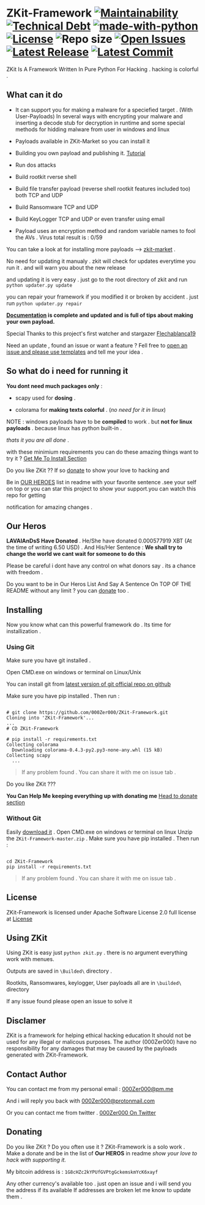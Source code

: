 # ZKit-Framework [![Maintainability](https://api.codeclimate.com/v1/badges/00ca04339de7350a9f1f/maintainability)](https://codeclimate.com/github/000Zer000/ZKit-Framework/maintainability) [![Technical Debt](https://img.shields.io/codeclimate/tech-debt/000Zer000/ZKit-Framework)](https://codeclimate.com/github/000Zer000/ZKit-Framework/) [![made-with-python](https://img.shields.io/badge/Made%20with-Python-1f425f.svg)](https://www.python.org/) [![License](https://img.shields.io/github/license/000Zer000/ZKit-Framework)](https://github.com/000Zer000/ZKit-Framework/blob/LICENSE) ![Repo size](https://img.shields.io/github/repo-size/000Zer000/ZKit-Framework) [![Open Issues](https://img.shields.io/github/issues/000Zer000/ZKit-Framework)](https://github.com/000Zer000/ZKit-Framework/issues) [![Latest Release](https://img.shields.io/github/v/release/000Zer000/ZKit-Framework?label=Latest%20Release)](https://github.com/000Zer000/ZKit-Framework/releases/latest) [![Latest Commit](https://img.shields.io/github/last-commit/000Zer000/ZKit-Framework?label=Latest%20commit)](https://github.com/000Zer000/ZKit-Framework/commit/master)

ZKit Is A Framework Written In Pure Python For Hacking . hacking is colorful .

## What can it do

- It can support you for making a malware for a speciefied target . (With User-Payloads) 
  In several ways with encrypting your malware 
  and inserting a decode stub for decryption in runtime and some 
  special methods for hidding malware from user in windows and linux
 
- Payloads available in ZKit-Market so you can install it

- Building you own payload and publishing it. [Tutorial](https://github.com/000Zer000/ZKit-Framework/wiki/Creating-My-Own-Payload)

- Run dos attacks

- Build rootkit rverse shell

- Build file transfer payload (reverse shell rootkit features included too) both TCP and UDP

- Build Ransomware TCP and UDP

- Build KeyLogger TCP and UDP or even transfer using email

- Payload uses an encryption method and random variable names to fool the AVs . Virus total result is : 0/59

You can take a look at for installing more payloads --> [zkit-market](https://github.com/000Zer000/ZKit-Market) . 

No need for updating it manualy . zkit will check for updates everytime you run it . and will warn you about the new release 

and updating it is very easy . just go to the root directory of zkit and run `python updater.py update`

you can repair your framework if you modified it or broken by accident . just run `python updater.py repair`

**[Documentation](https://github.com/000Zer000/ZKit-Framework/wiki) is complete and updated and is full of tips about making your own payload.**

Special Thanks to this project's first watcher and stargazer [Flechablanca19](https://github.com/flechablanca19)

Need an update , found an issue or want a feature ? Fell free to [open an issue and please use templates](https://github.com/000Zer000/ZKit-Framework/issues/new/choose) and tell me your idea .

## So what do i need for running it

 **You dont need much packages only** :

- scapy used for **dosing** .

- colorama for **making texts colorful** . (*no need for it in linux*)

NOTE : windows payloads have to be **compiled** to work . but **not for linux payloads** . because linux has python built-in .

 *thats it you are all done* .

with these minimium requirements you can do these amazing things want to try it ? [Get Me To Install Section](https://github.com/000Zer000/ZKit-Framework/blob/master/README.md#installing)

Do you like ZKit ?? If so [donate](https://github.com/000Zer000/ZKit-Framework/blob/master/README.md#donating) to show your love to hacking and

Be in [OUR HEROES](https://github.com/000Zer000/ZKit-Framework/README.md#our-heroes) list in readme with your favorite sentence .see your self on top or you can star this project to show your support.you can watch this repo for getting

notification for amazing changes .

## Our Heros

**LAVAlAnDsS Have Donated** . He/She have donated 0.000577919 XBT (At the time of writing 6.50 USD) . And His/Her Sentence : **We shall try to change the world we cant wait for someone to do this**

Please be careful i dont have any control on what donors say . its a chance with freedom .

Do you want to be in Our Heros List And Say A Sentence On TOP OF THE README without any limit ? you can [donate](https://github.com/000Zer000/ZKit-Framework/README.md#donating) too .

## Installing

Now you know what can this powerful framework do . Its time for installization . 

### Using Git

Make sure you have git installed .

Open CMD.exe on windows or terminal on Linux/Unix

You can install git from [latest version of git official repo on github](https://github.com/git-for-windows/git/releases/latest)

Make sure you have pip installed . Then run :

```batch

# git clone https://github.com/000Zer000/ZKit-Framework.git
Cloning into 'ZKit-Framework'...
...
# CD ZKit-Framework

# pip install -r requirements.txt
Collecting colorama
  Downloading colorama-0.4.3-py2.py3-none-any.whl (15 kB)
Collecting scapy
  ...

```

> If any problem found . You can share it with me on issue tab .

Do you like ZKit ???

**You Can Help Me keeping everything up with donating me**
[Head to donate section](https://github.com/000Zer000/ZKit-Framework/README.md#donating)

### Without Git

Easily [download it](https://github.com/000Zer000/ZKit-Framework/archive/master.zip) .
Open CMD.exe on windows or terminal on linux
Unzip the `ZKit-Framework-master.zip` .
Make sure you have pip installed . Then run :

```batch

cd ZKit-Framework
pip install -r requirements.txt

```

> If any problem found . You can share it with me on issue tab .

## License

ZKit-Framework is licensed under Apache Software License 2.0 full license at [License](https://github.com/000Zer000/ZKit-Framework/blob/master/LICENSE)

## Using ZKit

Using ZKit is easy just `python zkit.py` . there is no argument everything work with menues.

Outputs are saved in `\Builded\` directory .

Rootkits, Ransomwares, keylogger, User payloads all are in `\builded\` directory

If any issue found please open an issue to solve it


## Disclamer 

ZKit is a framework  for helping ethical hacking education  It should not be used for any illegal or malicous purposes. The author (000Zer000) have no responsibility for any damages that may be caused by the payloads generated with ZKit-Framework.

## Contact Author

You can contact me from my personal email : 000Zer000@pm.me

And i will reply you back with 000Zer000@protonmail.com

Or you can contact me from twitter . [000Zer000 On Twitter](https://twitter.com/__000Zer000__)


## Donating

Do you like ZKit ? Do you often use it ? ZKit-Framework is a solo work . Make a donate and be in the list of **Our HEROS** in readme _show your love to hack with supporting it._

My bitcoin address is : `1G8cHZc2kYPUfGVPtgGckemskmYcK6xayf`

Any other currency's available too . just open an issue and i will send you the address if its available
If addresses are broken let me know to update them .

